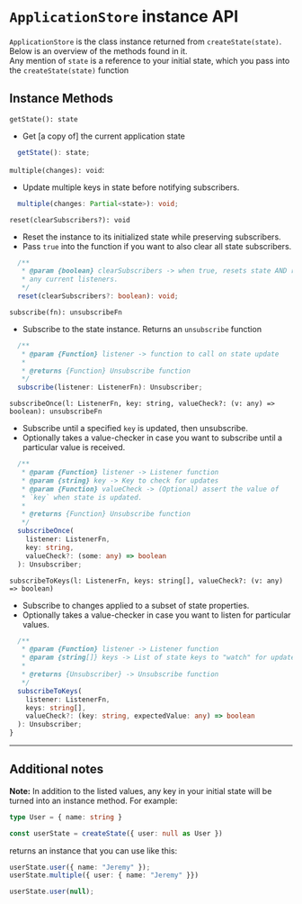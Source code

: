 # `ApplicationStore` instance API
  
`ApplicationStore` is the class instance returned from `createState(state)`. Below is an overview of the methods found in it.\
Any mention of `state` is a reference to your initial state, which you pass into the `createState(state)` function

## Instance Methods

`getState(): state`
* Get [a copy of] the current application state 
```typescript
  getState(): state;
```
`multiple(changes): void`:
* Update multiple keys in state before notifying subscribers.
```typescript
  multiple(changes: Partial<state>): void;
```

`reset(clearSubscribers?): void`
* Reset the instance to its initialized state while preserving subscribers.
* Pass `true` into the function if you want to also clear all state subscribers.
```typescript
  /**
   * @param {boolean} clearSubscribers -> when true, resets state AND removes
   * any current listeners.
   */
  reset(clearSubscribers?: boolean): void;
```

`subscribe(fn): unsubscribeFn`
* Subscribe to the state instance. Returns an `unsubscribe` function
```typescript
  /**
   * @param {Function} listener -> function to call on state update
   * 
   * @returns {Function} Unsubscribe function
   */
  subscribe(listener: ListenerFn): Unsubscriber;
```

`subscribeOnce(l: ListenerFn, key: string, valueCheck?: (v: any) => boolean): unsubscribeFn`
* Subscribe until a specified `key` is updated, then unsubscribe. 
* Optionally takes a value-checker in case you want to subscribe until a particular value is received.
```typescript
  /**
   * @param {Function} listener -> Listener function
   * @param {string} key -> Key to check for updates
   * @param {Function} valueCheck -> (Optional) assert the value of 
   * `key` when state is updated.
   * 
   * @returns {Function} Unsubscribe function
   */
  subscribeOnce(
    listener: ListenerFn,
    key: string,
    valueCheck?: (some: any) => boolean
  ): Unsubscriber;
```

`subscribeToKeys(l: ListenerFn, keys: string[], valueCheck?: (v: any) => boolean)`
* Subscribe to changes applied to a subset of state properties. 
* Optionally takes a value-checker in case you want to listen for particular values.
```typescript
  /**
   * @param {Function} listener -> Listener function
   * @param {string[]} keys -> List of state keys to "watch" for updates
   * 
   * @returns {Unsubscriber} -> Unsubscribe function
   */
  subscribeToKeys(
    listener: ListenerFn,
    keys: string[],
    valueCheck?: (key: string, expectedValue: any) => boolean
  ): Unsubscriber;
}
```

---

## Additional notes
**Note:** In addition to the listed values, any key in your initial state will be turned into an instance method. For example:

```typescript
type User = { name: string }

const userState = createState({ user: null as User })
```

returns an instance that you can use like this:

```typescript
userState.user({ name: "Jeremy" });
userState.multiple({ user: { name: "Jeremy" }})

userState.user(null);
```
